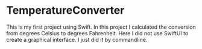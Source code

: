 # TemperatureConverter
This is my first project using Swift. In this project I calculated the conversion from degrees Celsius to degrees Fahrenheit. Here I did not use SwiftUI to create a graphical interface. I just did it by commandline.
